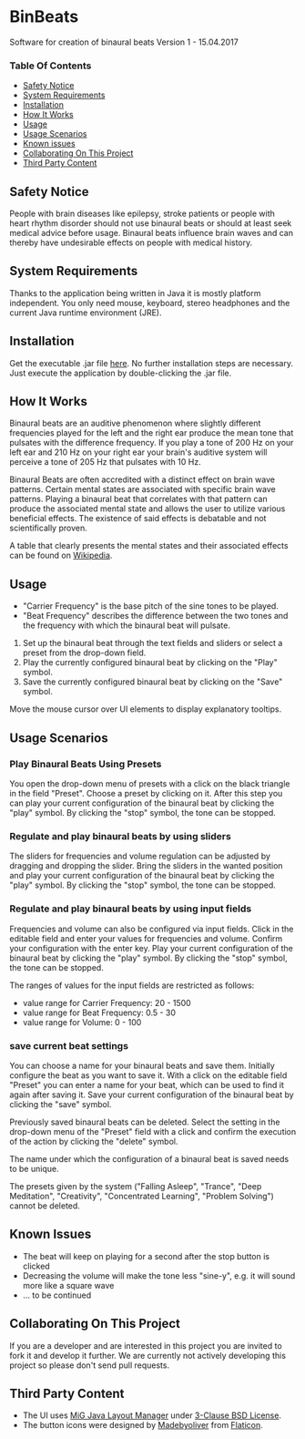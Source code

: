 # BinBeats
Software for creation of binaural beats
Version 1 - 15.04.2017 


### Table Of Contents

- [Safety Notice](#safety-notice)
- [System Requirements](#system-requirements)
- [Installation](#installation)
- [How It Works](#how-it-works)
- [Usage](#usage)
- [Usage Scenarios](#usage-scenarios)
- [Known issues](#known-issues)
- [Collaborating On This Project](#collaborating-on-this-project)
- [Third Party Content](#third-party-content)

## Safety Notice
People with brain diseases like epilepsy, stroke patients or people with heart rhythm disorder should not use binaural beats or should at least seek medical advice before usage. Binaural beats influence brain waves and can thereby have undesirable effects on people with medical history.

## System Requirements
Thanks to the application being written in Java it is mostly platform independent. You only need mouse, keyboard, stereo headphones and the current Java runtime environment (JRE).

## Installation
Get the executable .jar file [here](https://github.com/AlexNitter/BinBeats/raw/master/build/BinBeats.jar). No further installation steps are necessary. Just execute the application by double-clicking the .jar file.

## How It Works
Binaural beats are an auditive phenomenon where slightly different frequencies played for the left and the right ear produce the mean tone that pulsates with the difference frequency.
If you play a tone of 200 Hz on your left ear and 210 Hz on your right ear your brain's auditive system will perceive a tone of 205 Hz that pulsates with 10 Hz. 

Binaural Beats are often accredited with a distinct effect on brain wave patterns. Certain mental states are associated with specific brain wave patterns. Playing a binaural beat that correlates with that pattern can produce the associated mental state and allows the user to utilize various beneficial effects. The existence of said effects is debatable and not scientifically proven.

A table that clearly presents the mental states and their associated effects can be found on [Wikipedia](https://en.wikipedia.org/wiki/Electroencephalography#Normal_activity).

## Usage
- "Carrier Frequency" is the base pitch of the sine tones to be played.
- "Beat Frequency" describes the difference between the two tones and the frequency with which the binaural beat will pulsate. 

1. Set up the binaural beat through the text fields and sliders or select a preset from the drop-down field.
2. Play the currently configured binaural beat by clicking on the "Play" symbol.
3. Save the currently configured binaural beat by clicking on the "Save" symbol.

Move the mouse cursor over UI elements to display explanatory tooltips.

## Usage Scenarios

### Play Binaural Beats Using Presets
 
You open the drop-down menu of presets with a click on the black triangle in the field "Preset". Choose a preset by clicking on it. After this step you can play your current configuration of the binaural beat by clicking the "play" symbol. By clicking the "stop" symbol, the tone can be stopped. 

### Regulate and play binaural beats by using sliders

The sliders for frequencies and volume regulation can be adjusted by dragging and dropping the slider. Bring the sliders in the wanted position and play your current configuration of the binaural beat by clicking the "play" symbol. By clicking the "stop" symbol, the tone can be stopped. 

### Regulate and play binaural beats by using input fields

Frequencies and volume can also be configured via input fields. Click in the editable field and enter your values for frequencies and volume. Confirm your configuration with the enter key. Play your current configuration of the binaural beat by clicking the "play" symbol. By clicking the "stop" symbol, the tone can be stopped. 

The ranges of values for the input fields are restricted as follows:

- value range for Carrier Frequency: 20 - 1500
- value range for Beat Frequency: 0.5 - 30
- value range for Volume: 0 - 100
 
### save current beat settings

You can choose a name for your binaural beats and save them. Initially configure the beat as you want to save it. With a click on the editable field "Preset" you can enter a name for your beat, which can be used to find it again after saving it. Save your current configuration of the binaural beat by clicking the "save" symbol. 
 
Previously saved binaural beats can be deleted. Select the setting in the drop-down menu of the "Preset" field with a click and confirm the execution of the action by clicking the "delete" symbol.

The name under which the configuration of a binaural beat is saved needs to be unique.

The presets given by the system ("Falling Asleep", "Trance", "Deep Meditation", "Creativity", "Concentrated Learning", "Problem Solving") cannot be deleted.

## Known Issues
- The beat will keep on playing for a second after the stop button is clicked
- Decreasing the volume will make the tone less "sine-y", e.g. it will sound more like a square wave
- ... to be continued

## Collaborating On This Project
If you are a developer and are interested in this project you are invited to fork it and develop it further. We are currently not actively developing this project so please don't send pull requests.

## Third Party Content
* The UI uses [MiG Java Layout Manager](http://miglayout.com/) under [3-Clause BSD License](https://opensource.org/licenses/BSD-3-Clause).
* The button icons were designed by [Madebyoliver](http://www.flaticon.com/authors/madebyoliver) from [Flaticon](http://www.flaticon.com/packs/essential-collection).

